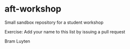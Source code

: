 # aft-workshop
Small sandbox repository for a student workshop

Exercise: Add your name to this list by issuing a pull request

Bram Luyten